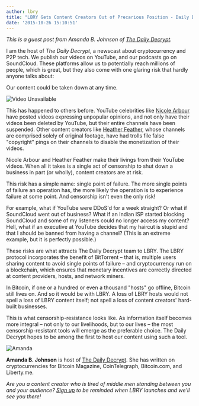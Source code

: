 ```yaml
---
author: lbry
title: "LBRY Gets Content Creators Out of Precarious Position - Daily Decrypt's Amanda B. Johnson"
date: '2015-10-26 15:10:51'
---
```


*This is a guest post from Amanda B. Johnson of [The Daily Decrypt](https://www.youtube.com/channel/UCqNCLd2r19wpWWQE6yDLOOQ).*

I am the host of *The Daily Decrypt*, a newscast about cryptocurrency and P2P tech. We publish our videos on YouTube, and our podcasts go on SoundCloud. These platforms allow us to potentially reach millions of people, which is great, but they also come with one glaring risk that hardly anyone talks about:

Our content could be taken down at any time.

![Video Unavailable](https://upload.wikimedia.org/wikipedia/commons/0/02/YouTube_blocked_country_en.png)

This has happened to others before. YouTube celebrities like [Nicole Arbour](https://pedestrian.tv/news/entertainment/youtuber-responsible-for-dear-fat-people-told-to-s/c0f16051-d842-479a-a488-c7303cdefeb7.htm) have posted videos expressing unpopular opinions, and not only have their videos been deleted by YouTube, but their entire channels have been suspended. Other content creators like [Heather Feather](https://www.patreon.com/heatherfeather?ty=h), whose channels are comprised solely of original footage, have had trolls file false "copyright" pings on their channels to disable the monetization of their videos.

Nicole Arbour and Heather Feather make their livings from their YouTube videos. When all it takes is a single act of censorship to shut down a business in part (or wholly), content creators are at risk.

This risk has a simple name: single point of failure. The more single points of failure an operation has, the more likely the operation is to experience failure at some point. And censorship isn't even the only risk!

For example, what if YouTube were DDoS'd for a week straight? Or what if SoundCloud went out of business? What if an Indian ISP started blocking SoundCloud and some of my listeners could no longer access my content? Hell, what if an executive at YouTube decides that my haircut is stupid and that I should be banned from having a channel? (This is an extreme example, but it is perfectly possible.)

These risks are what attracts The Daily Decrypt team to LBRY. The LBRY protocol incorporates the benefit of BitTorrent – that is, multiple users sharing content to avoid single points of failure – and cryptocurrency run on a blockchain, which ensures that monetary incentives are correctly directed at content providers, hosts, and network miners.

In Bitcoin, if one or a hundred or even a thousand "hosts" go offline, Bitcoin still lives on. And so it would be with LBRY. A loss of LBRY hosts would not spell a loss of LBRY content itself; not spell a loss of content creators' hard-built businesses.

This is what censorship-resistance looks like. As information itself becomes more integral – not only to our livelihoods, but to our lives – the most censorship-resistant tools will emerge as the preferable choice. The Daily Decrypt hopes to be among the first to host our content using such a tool.

![Amanda](http://tracesofreality.com/wp-content/uploads/2013/09/amanda-billyrock.jpg)

**Amanda B. Johnson** is host of [The Daily Decrypt](https://www.youtube.com/channel/UCqNCLd2r19wpWWQE6yDLOOQ). She has written on cryptocurrencies for Bitcoin Magazine, CoinTelegraph, Bitcoin.com, and Liberty.me.

*Are you a content creator who is tired of middle men standing between you and your audience? [Sign up](https://lbry.io/get) to be reminded when LBRY launches and we'll see you there!*